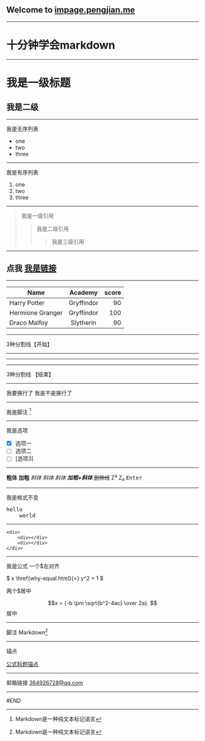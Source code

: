 ## Welcome to [impage.pengjian.me](http://blog.pengjian.me/)
---

# 十分钟学会markdown

---

# 我是一级标题
## 我是二级
---
我是无序列表

* one
* two
* three

---
我是有序列表

1. one
2. two
3. three


---
> 我是一级引用
>> 我是二级引用
>>> 我是三级引用

---

## 点我 [我是链接](http://blog.pengjian.me/)
---

| Name | Academy | score | 
| - | :-: | -: | 
| Harry Potter | Gryffindor| 90 | 
| Hermione Granger | Gryffindor | 100 | 
| Draco Malfoy | Slytherin | 90 |

---
3种分割线【开始】 
***

---

___
3种分割线 【结束】

---

我要换行了
我是不是换行了

---
我是脚注 [^1]

---

我是选项

- [x] 选项一
- [ ] 选项二  
- [ ]  [选项3]

---
**粗体**
<b>加粗</b>
*斜体*
_斜体_
<i>斜体</i>
***加粗+斜体***
~~删除线~~
Z<sup>a</sup>
Z<sub>a</sub>
<kbd>Enter</kbd>

---
我是格式不变
<pre>
hello
    world
</pre>

---
```
<div>
    <div></div>
    <div></div>
</div>
```

---
我是公式
一个$左对齐

$ x \href{why-equal.html}{=} y^2 + 1 $ 

两个$居中

$$x = {-b \pm \sqrt{b^2-4ac} \over 2a}. $$ 居中

---
脚注
Markdown[^1]
[^1]: Markdown是一种纯文本标记语言

---

锚点

[公式标题锚点](#1)

---
邮箱链接
<364926728@qq.com>

---

#END
